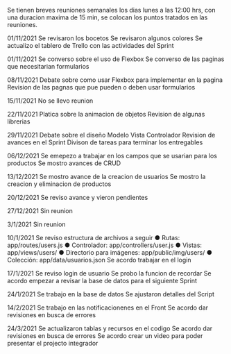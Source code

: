 Se tienen breves reuniones semanales los dias lunes a las 12:00 hrs, con una duracion maxima de 15 min, se colocan los puntos tratados en las reuniones.

01/11/2021
Se revisaron los bocetos
Se revisaron algunos colores
Se actualizo el tablero de Trello con las actividades del Sprint

01/11/2021
Se converso sobre el uso de Flexbox
Se converso de las paginas que necesitarian formularios

08/11/2021
Debate sobre como usar Flexbox para implementar en la pagina
Revision de las pagnas que pue pueden o deben usar formularios

15/11/2021
No se llevo reunion

22/11/2021
Platica sobre la animacion de objetos
Revision de algunas librerias

29/11/2021
Debate sobre el diseño Modelo Vista Controlador
Revision de avances en el Sprint
Divison de tareas para terminar los entregables

06/12/2021
Se emepezo a trabajar en los campos que se usarian para los productos
Se mostro avances de CRUD

13/12/2021
Se mostro avance de la creacion de usuarios
Se mostro la creacion y eliminacion de productos

20/12/2021
Se reviso avance y vieron pendientes

27/12/2021
Sin reunion

3/1/2021
Sin reunion

10/1/2021
Se reviso estructura de archivos a seguir
● Rutas: app/routes/users.js
● Controlador: app/controllers/user.js
● Vistas: app/views/users/
● Directorio para imágenes: app/public/img/users/
● Colección: app/data/usuarios.json
Se acordo trabajar en el login

17/1/2021
Se reviso login de usuario
Se probo la funcion de recordar 
Se acordo empezar a revisar la base de datos para el siguiente Sprint

24/1/2021
Se trabajo en la base de datos
Se ajustaron detalles del Script

14/2/2021
Se trabajo en las notificacionenes en el Front
Se acordo dar revisiones en busca de errores

24/3/2021
Se actualizaron tablas y recursos en el codigo
Se acordo dar revisiones en busca de errores
Se acordo crear un video para poder presentar el projecto integrador

